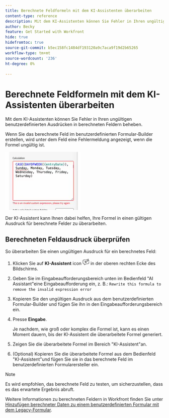 ```yaml
---
title: Berechnete Feldformeln mit dem KI-Assistenten überarbeiten
content-type: reference
description: Mit dem KI-Assistenten können Sie Fehler in Ihren ungültigen benutzerdefinierten Ausdrücken in berechneten Feldern beheben.
author: Becky
feature: Get Started with Workfront
hide: true
hidefromtoc: true
source-git-commit: b5ec158fc1484df193120a9c7aca9f19d2b65265
workflow-type: tm+mt
source-wordcount: '236'
ht-degree: 0%

---
```


# Berechnete Feldformeln mit dem KI-Assistenten überarbeiten

Mit dem KI-Assistenten können Sie Fehler in Ihren ungültigen benutzerdefinierten Ausdrücken in berechneten Feldern beheben.

Wenn Sie das berechnete Feld im benutzerdefinierten Formular-Builder erstellen, wird unter dem Feld eine Fehlermeldung angezeigt, wenn die Formel ungültig ist.

![Ungültiger Ausdrucksfehler](assets/invalid-expression.png)

Der KI-Assistent kann Ihnen dabei helfen, Ihre Formel in einen gültigen Ausdruck für berechnete Felder zu überarbeiten.

## Berechneten Feldausdruck überprüfen

So überarbeiten Sie einen ungültigen Ausdruck für ein berechnetes Feld:

1. Klicken Sie auf **KI-Assistent** icon ![Symbol &quot;KI-Assistent&quot;](assets/ai-assistant-icon.png) in der oberen rechten Ecke des Bildschirms.
1. Geben Sie im Eingabeaufforderungsbereich unten im Bedienfeld &quot;AI Assistant&quot;eine Eingabeaufforderung ein, z. B.:
   `Rewrite this formula to remove the invalid expression error`
1. Kopieren Sie den ungültigen Ausdruck aus dem benutzerdefinierten Formular-Builder und fügen Sie ihn in den Eingabeaufforderungsbereich ein.
1. Presse **Eingabe**.

   Je nachdem, wie groß oder komplex die Formel ist, kann es einen Moment dauern, bis der KI-Assistent die überarbeitete Formel generiert.
1. Zeigen Sie die überarbeitete Formel im Bereich &quot;KI-Assistent&quot;an.
1. (Optional) Kopieren Sie die überarbeitete Formel aus dem Bedienfeld &quot;KI-Assistent&quot;und fügen Sie sie in das berechnete Feld im benutzerdefinierten Formularersteller ein.

>[!NOTE]
>
>Es wird empfohlen, das berechnete Feld zu testen, um sicherzustellen, dass es das erwartete Ergebnis abruft.

Weitere Informationen zu berechneten Feldern in Workfront finden Sie unter [Hinzufügen berechneter Daten zu einem benutzerdefinierten Formular mit dem Legacy-Formular](/help/quicksilver/administration-and-setup/customize-workfront/create-manage-custom-forms/add-calculated-data-to-custom-form.md).



